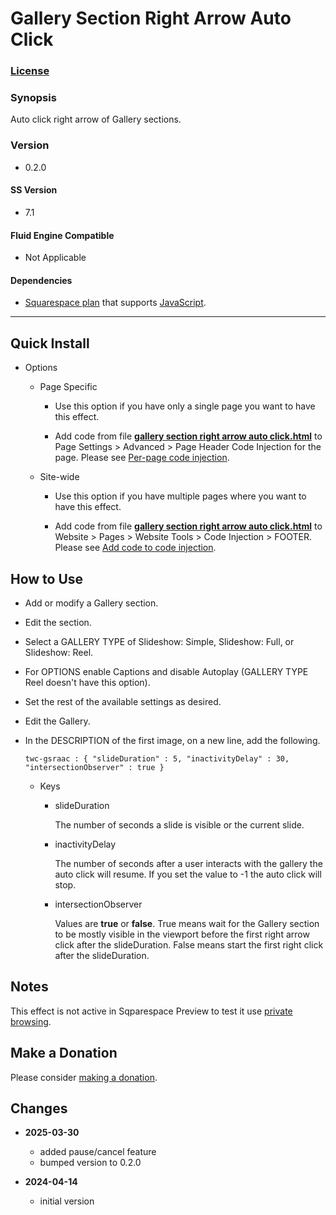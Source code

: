 # Gallery Section Right Arrow Auto Click

### [License][1]

### Synopsis

Auto click right arrow of Gallery sections.

### Version

  * 0.2.0

#### SS Version

  * 7.1

#### Fluid Engine Compatible

  * Not Applicable

#### Dependencies

  * [Squarespace plan][2] that supports [JavaScript][3].

---

## Quick Install

* Options

  * Page Specific
  
    * Use this option if you have only a single page you want to have this
      effect.
      
    * Add code from file **[gallery section right arrow auto click.html][5]** to
      Page Settings > Advanced > Page Header Code Injection for the page. Please
      see [Per-page code injection][6].
      
  * Site-wide
  
    * Use this option if you have multiple pages where you want to have this
      effect.
      
    * Add code from file **[gallery section right arrow auto click.html][5]** to
      Website > Pages > Website Tools > Code Injection > FOOTER. Please see [Add
      code to code injection][7].

## How to Use

  * Add or modify a Gallery section.
    
  * Edit the section.
    
  * Select a GALLERY TYPE of Slideshow: Simple, Slideshow: Full, or Slideshow:
    Reel.
    
  * For OPTIONS enable Captions and disable Autoplay (GALLERY TYPE Reel doesn't
    have this option).
    
  * Set the rest of the available settings as desired.
  
  * Edit the Gallery.
  
  * In the DESCRIPTION of the first image, on a new line, add the following.
  
    ```text
    twc-gsraac : { "slideDuration" : 5, "inactivityDelay" : 30, "intersectionObserver" : true }
    ```
    
    * Keys
      
      * slideDuration
        
        The number of seconds a slide is visible or the current slide.
        
      * inactivityDelay
      
        The number of seconds after a user interacts with the gallery the auto
        click will resume. If you set the value to -1 the auto click will stop.
        
      * intersectionObserver
        
        Values are **true** or **false**. True means wait for the Gallery
        section to be mostly visible in the viewport before the first right
        arrow click after the slideDuration. False means start the first right
        click after the slideDuration.

## Notes

This effect is not active in Sqparespace Preview to test it use [private
browsing][8].

## Make a Donation

Please consider [making a donation][9].

## Changes

* **2025-03-30**
  
  * added pause/cancel feature
  * bumped version to 0.2.0
  
* **2024-04-14**
  
  * initial version

[1]: https://github.com/tomsWebConsulting/twcsl/blob/main/LICENSE.txt#L1
[2]: https://www.squarespace.com/pricing
[3]: https://en.wikipedia.org/wiki/JavaScript
[4]: https://jquery.com/
[5]: gallery%20section%20right%20arrow%20auto%20click.html#L1
[6]: https://support.squarespace.com/hc/en-us/articles/205815908-Using-code-injection#toc-per-page-code-injection
[7]: https://support.squarespace.com/hc/en-us/articles/205815908-Using-code-injection#toc-add-code-to-code-injection
[8]: https://support.squarespace.com/hc/en-us/articles/207099587-Using-private-browsing-or-incognito-mode
[9]: https://github.com/tomsWebConsulting/twcsl#make-a-donation
